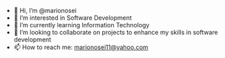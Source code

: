 - 👋 Hi, I’m @marionosei
- 👀 I’m interested in Software Development
- 🌱 I’m currently learning Information Technology
- 💞️ I’m looking to collaborate on projects to enhance my skills in software development
- 📫 How to reach me: marionosei11@yahoo.com

<!---
marionosei/marionosei is a ✨ special ✨ repository because its `README.md` (this file) appears on your GitHub profile.
You can click the Preview link to take a look at your changes.
--->
